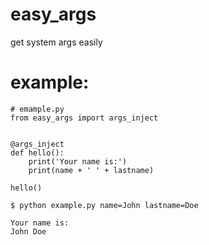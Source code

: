 # easy_args
get system args easily

# example:

```
# emample.py
from easy_args import args_inject


@args_inject
def hello():
    print('Your name is:')
    print(name + ' ' + lastname)

hello()
```

```
$ python example.py name=John lastname=Doe

Your name is:
John Doe
```
